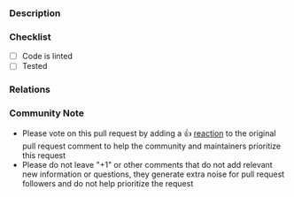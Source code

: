 ### Description
<!---
Please provide a helpful description of what change this pull request will introduce.
--->

### Checklist

- [ ] Code is linted
- [ ] Tested

### Relations
<!---
If your pull request fully resolves and should automatically close the linked issue, use Closes. Otherwise, use Relates.

For Example:

Relates #0000
or
Closes #0000
--->

### Community Note

* Please vote on this pull request by adding a 👍 [reaction](https://blog.github.com/2016-03-10-add-reactions-to-pull-requests-issues-and-comments/)
  to the original pull request comment to help the community and maintainers prioritize this request
* Please do not leave "+1" or other comments that do not add relevant new information or questions, they generate extra
  noise for pull request followers and do not help prioritize the request
